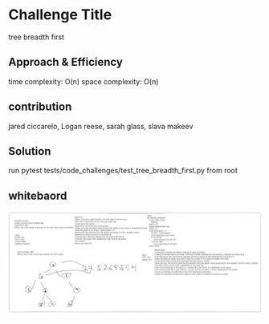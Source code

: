 # Challenge Title

tree breadth first

## Approach & Efficiency

time complexity: O(n)
space complexity: O(n)

## contribution

jared ciccarelo, Logan reese, sarah glass, slava makeev

## Solution

run  pytest tests/code_challenges/test_tree_breadth_first.py  from root

## whitebaord

![treeBreadthFirst](1.jpg)
